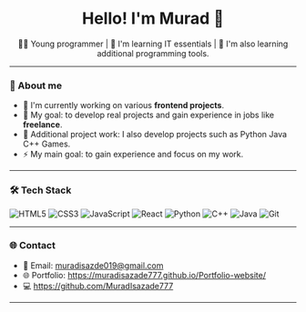 <h1 align="center">Hello! I'm Murad 👋</h1>

<p align="center">
👨‍💻 Young programmer | 🎯 I'm learning IT essentials | 🌱 I'm also learning additional programming tools.
</p>

---

### 🧠 About me

- 🔭 I'm currently working on various **frontend projects**.
- 🎯 My goal: to develop real projects and gain experience in jobs like **freelance**.
- 🎯 Additional project work: I also develop projects such as Python Java C++ Games.
- ⚡ My main goal: to gain experience and focus on my work.

---

### 🛠️ Tech Stack

![HTML5](https://img.shields.io/badge/-HTML5-E34F26?style=flat&logo=html5&logoColor=white)
![CSS3](https://img.shields.io/badge/-CSS3-1572B6?style=flat&logo=css3)
![JavaScript](https://img.shields.io/badge/-JavaScript-F7DF1E?style=flat&logo=javascript&logoColor=black)
![React](https://img.shields.io/badge/-React-61DAFB?style=flat&logo=react&logoColor=white)
![Python](https://img.shields.io/badge/-Python-3776AB?style=flat&logo=python&logoColor=white)
![C++](https://img.shields.io/badge/-C++-00599C?style=flat&logo=cplusplus&logoColor=white)
![Java](https://img.shields.io/badge/-Java-007396?style=flat&logo=java&logoColor=white)
![Git](https://img.shields.io/badge/-Git-F05032?style=flat&logo=git&logoColor=white)

---

### 🌐 Contact

- 📧 Email: muradisazde019@gmail.com
- 🌐 Portfolio: https://muradisazade777.github.io/Portfolio-website/
- 💻 https://github.com/MuradIsazade777
---
